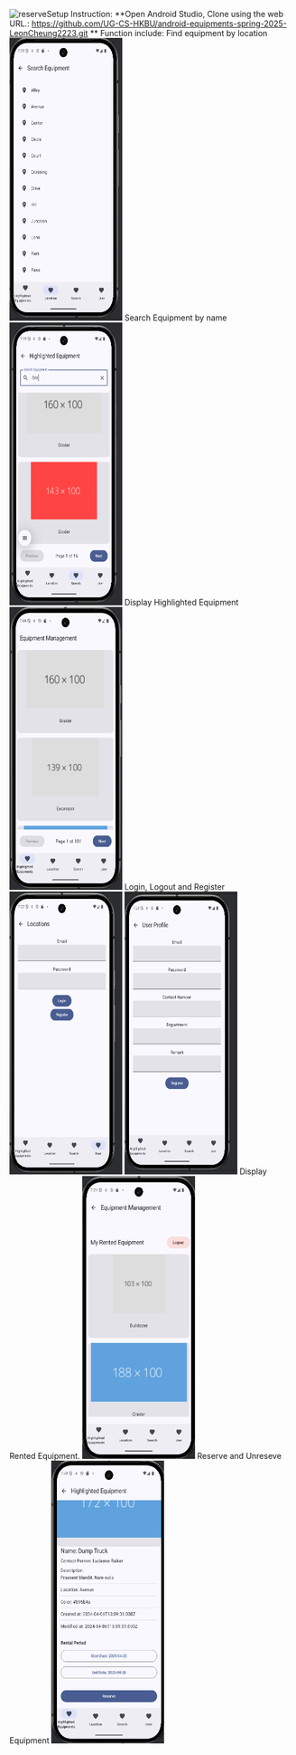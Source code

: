![reserve](https://github.com/user-attachments/assets/11d82bfb-3099-47e8-b2e2-9df952b3e7fb)Setup Instruction:
**Open Android Studio, Clone using the web URL.: https://github.com/UG-CS-HKBU/android-equipments-spring-2025-LeonCheung2223.git  **
Function include: 
Find equipment by location
<img src="screenshots/location.png" alt="Get Equipment by location" width="200" height="500"/>
Search Equipment by name
<img src="screenshots/search_screen.png" alt="Search Equipment" width="200" height="500"/>
Display Highlighted Equipment 
<img src="screenshots/highlighted_equipment.png" alt="Highlighted Equipment" width="200" height="500"/>
Login, Logout and Register
<img src="screenshots/login.png" alt="Login" width="200" height="500"/>
<img src="screenshots/register.png" alt="Register" width="200" height="500"/>
Display Rented Equipment.
<img src="screenshots/record_screen.png" alt="Rented Equipment" width="200" height="500"/>
Reserve and Unreseve Equipment
<img src="screenshots/reserve.png" alt="Rented Equipment" width="200" height="500"/>

